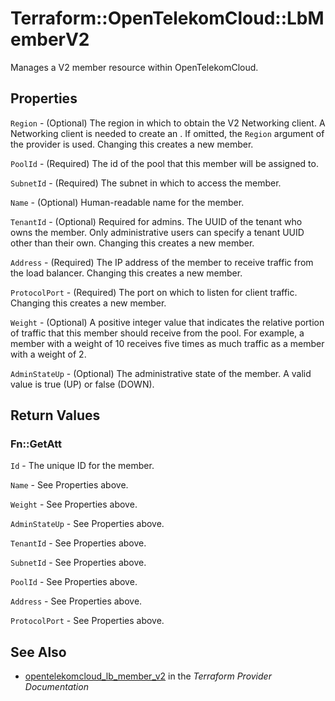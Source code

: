 # Terraform::OpenTelekomCloud::LbMemberV2

Manages a V2 member resource within OpenTelekomCloud.

## Properties

`Region` - (Optional) The region in which to obtain the V2 Networking client.
A Networking client is needed to create an . If omitted, the
`Region` argument of the provider is used. Changing this creates a new
member.

`PoolId` - (Required) The id of the pool that this member will be
assigned to.

`SubnetId` - (Required) The subnet in which to access the member.

`Name` - (Optional) Human-readable name for the member.

`TenantId` - (Optional) Required for admins. The UUID of the tenant who owns
the member.  Only administrative users can specify a tenant UUID
other than their own. Changing this creates a new member.

`Address` - (Required) The IP address of the member to receive traffic from
the load balancer. Changing this creates a new member.

`ProtocolPort` - (Required) The port on which to listen for client traffic.
Changing this creates a new member.

`Weight` - (Optional)  A positive integer value that indicates the relative
portion of traffic that this member should receive from the pool. For
example, a member with a weight of 10 receives five times as much traffic
as a member with a weight of 2.

`AdminStateUp` - (Optional) The administrative state of the member.
A valid value is true (UP) or false (DOWN).


## Return Values

### Fn::GetAtt

`Id` - The unique ID for the member.

`Name` - See Properties above.

`Weight` - See Properties above.

`AdminStateUp` - See Properties above.

`TenantId` - See Properties above.

`SubnetId` - See Properties above.

`PoolId` - See Properties above.

`Address` - See Properties above.

`ProtocolPort` - See Properties above.

## See Also

* [opentelekomcloud_lb_member_v2](https://www.terraform.io/docs/providers/opentelekomcloud/r/lb_member_v2.html) in the _Terraform Provider Documentation_